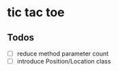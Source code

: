 # tic tac toe

## Todos
- [ ] reduce method parameter count
- [ ] introduce Position/Location class
